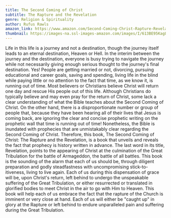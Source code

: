 ```yaml
---
title: The Second Coming of Christ
subtitle: The Rapture and the Revelation
genre: Religion & Spirituality
author: Rufus Rawls
amazon_link: https://www.amazon.com/Second-Coming-Christ-Rapture-Revelation/dp/164895040X/ref=tmm_pap_swatch_0?_encoding=UTF8&qid=1643381894&sr=8-1
thumbnail: https://images-na.ssl-images-amazon.com/images/I/613BE95KagL.jpg
---
```

Life in this life is a journey and not a destination, though the journey itself leads to an eternal destination, Heaven or Hell. In the interim between the journey and the destination, everyone is busy trying to navigate the journey while not necessarily giving enough serious thought to the journey's final destination. Yes! People are getting married or not, divorcing, pursuing educational and career goals, saving and spending, living life in the blind while paying little or no attention to the fact that time, as we know it, is running out of time. Most believers or Christians believe Christ will return one day and rescue His people out of this life. Although Christians do typically believe and may even pray for the return of Christ, some lack a clear understanding of what the Bible teaches about the Second Coming of Christ. On the other hand, there is a disproportionate number or group of people that, because they have been hearing all of their lives that Jesus is coming back, are ignoring the clear and concise prophetic writing on the prophetic wall that time is running out of time! Nonetheless, the Bible is inundated with prophecies that are unmistakably clear regarding the Second Coming of Christ. Therefore, this book, The Second Coming of Christ: The Rapture and the Revelation, is a book that unveils and reveals the fact that prophecy is history written in advance. The last word in its title, Revelation, points to the appearing of Christ at the culmination of the Great Tribulation for the battle of Armageddon, the battle of all battles. This book is the sounding of the alarm that each of us should be, through diligent preparation and godly steadfastness with uncompromising stick-to-itiveness, living to live again. Each of us during this dispensation of grace will be, upon Christ's return, left behind to undergo the unspeakable suffering of the Great Tribulation, or either resurrected or translated in glorified bodies to meet Christ in the air to go with Him to Heaven. This book will help each of us embrace the fact that the rapture of the Church is imminent or very close at hand. Each of us will either be "caught up" in glory at the Rapture or left behind to endure unparalleled pain and suffering during the Great Tribulation.